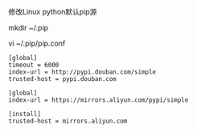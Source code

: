 修改Linux python默认pip源

mkdir ~/.pip

vi ~/.pip/pip.conf

```
[global]
timeout = 6000
index-url = http://pypi.douban.com/simple
trusted-host = pypi.douban.com
```

```
[global]
index-url = https://mirrors.aliyun.com/pypi/simple

[install]
trusted-host = mirrors.aliyun.com
```